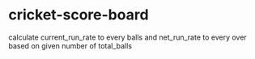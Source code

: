 # cricket-score-board
calculate current_run_rate to every balls and net_run_rate to every over based on given number of total_balls
